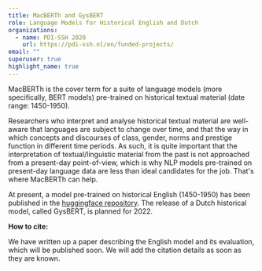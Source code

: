 ```yaml
---
title: MacBERTh and GysBERT
role: Language Models for Historical English and Dutch
organizations:
  - name: PDI-SSH 2020
    url: https://pdi-ssh.nl/en/funded-projects/
email: ""
superuser: true
highlight_name: true
---
```

MacBERTh is the cover term for a suite of language models (more specifically, BERT models) pre-trained on historical textual material (date range: 1450-1950).

Researchers who interpret and analyse historical textual material are well-aware that languages are subject to change over time, and that the way in which concepts and discourses of class, gender, norms and prestige function in different time periods. As such, it is quite important that the interpretation of textual/linguistic material from the past is not approached from a present-day point-of-view, which is why NLP models pre-trained on present-day language data are less than ideal candidates for the job. That's where MacBERTh can help.

At present, a model pre-trained on historical English (1450-1950) has been published in the [huggingface repository](https://huggingface.co/emanjavacas/MacBERTh/tree/main). The release of a Dutch historical model, called GysBERT, is planned for 2022. 

**How to cite:**

We have written up a paper describing the English model and its evaluation, which will be published soon. We will add the citation details as soon as they are known.

<!-- Manjavacas, Enrique & Lauren Fonteyn. MacBERTh: Development and Evaluation of a Historically Pre-trained Language Model for English (1450-1950).  -->